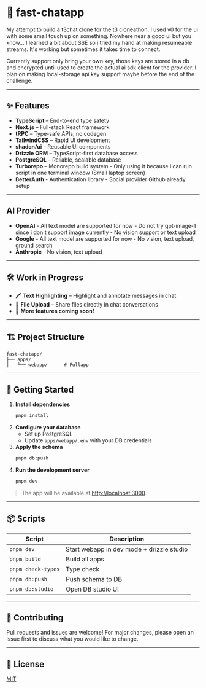 # 🚀 fast-chatapp

My attempt to build a t3chat clone for the t3 cloneathon.
I used v0 for the ui with some small touch up on something. Nowhere near a good ui but you know...
I learned a bit about SSE so i tried my hand at making resumeable streams. It's working but sometimes it takes time to connect.

Currently support only bring your own key, those keys are stored in a db and encrypted until used to create the actual ai sdk client for the provider. I plan on making local-storage api key support maybe before the end of the challenge.

---

## ✨ Features

- **TypeScript** – End-to-end type safety
- **Next.js** – Full-stack React framework
- **tRPC** – Type-safe APIs, no codegen
- **TailwindCSS** – Rapid UI development
- **shadcn/ui** – Reusable UI components
- **Drizzle ORM** – TypeScript-first database access
- **PostgreSQL** – Reliable, scalable database
- **Turborepo** – Monorepo build system - Only using it because i can run script in one terminal window (Small laptop screen)
- **BetterAuth** - Authentication library - Social provider Github already setup

---

## AI Provider

- **OpenAI** - All text model are supported for now - Do not try gpt-image-1 since i don't support image currently - No vision support or text upload
- **Google** - All text model are supported for now - No vision, text upload, ground search
- **Anthropic** - No vision, text upload

---

## 🛠️ Work in Progress

- 🖍️ **Text Highlighting** – Highlight and annotate messages in chat
- 📎 **File Upload** – Share files directly in chat conversations
- 🚧 **More features coming soon!**

---

## 🏗️ Project Structure

```text
fast-chatapp/
├── apps/
│   └── webapp/      # Fullapp
```

---

## 📝 Getting Started

1. **Install dependencies**
   ```bash
   pnpm install
   ```
2. **Configure your database**
   - Set up PostgreSQL
   - Update `apps/webapp/.env` with your DB credentials
3. **Apply the schema**
   ```bash
   pnpm db:push
   ```
4. **Run the development server**
   ```bash
   pnpm dev
   ```

> The app will be available at [http://localhost:3000](http://localhost:3000).

---

## 📦 Scripts

| Script             | Description                              |
| ------------------ | ---------------------------------------- |
| `pnpm dev`         | Start webapp in dev mode + drizzle studio |
| `pnpm build`       | Build all apps                           |
| `pnpm check-types` | Type check                               |
| `pnpm db:push`     | Push schema to DB                        |
| `pnpm db:studio`   | Open DB studio UI                        |

---

## 🤝 Contributing

Pull requests and issues are welcome! For major changes, please open an issue first to discuss what you would like to change.

---

## 📄 License

[MIT](LICENSE)
